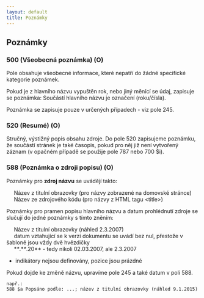 ```yaml
---
layout: default
title: Poznámky
---
```


## Poznámky

### 500 (Všeobecná poznámka) (O)

Pole obsahuje všeobecné informace, které nepatří do žádné specifické kategorie poznámek.

Pokud je z hlavního názvu vypuštěn rok, nebo jiný měnící se údaj, zapisuje se poznámka:
Součástí hlavního názvu je označení (roku/čísla).

Poznámka se zapisuje pouze v určených případech - viz pole 245.


### 520 (Resumé) (O)
Stručný, výstižný popis obsahu zdroje. Do pole 520 zapisujeme poznámku, že součástí stránek je také časopis, pokud pro něj již není vytvořený záznam (v opačném případě se použije pole 787 nebo 700 $i).


### 588 (Poznámka o zdroji popisu) (O)

Poznámky pro **zdroj názvu** se uvádějí takto:

&nbsp;&nbsp;&nbsp;&nbsp; Název z titulní obrazovky (pro názvy zobrazené na domovské stránce)  
&nbsp;&nbsp;&nbsp;&nbsp; Název ze zdrojového kódu (pro názvy z HTML tagu \<title\>)

Poznámky pro pramen popisu hlavního názvu a datum prohlédnutí zdroje se slučují do jedné poznámky s tímto zněním:

&nbsp;&nbsp;&nbsp;&nbsp; Název z titulní obrazovky (náhled 2.3.2007)  
&nbsp;&nbsp;&nbsp;&nbsp; datum vztahující se k verzi dokumentu se uvádí bez nul, přestože v šabloně jsou vždy dvě hvězdičky  
&nbsp;&nbsp;&nbsp;&nbsp; \**\**.\**\**.20** - tedy nikoli 02.03.2007, ale 2.3.2007


* indikátory nejsou definovány, pozice jsou prázdné


Pokud dojde ke změně názvu, upravíme pole 245 a také datum v poli 588.

```
např.:
588 $a Popsáno podle: ...; název z titulní obrazovky (náhled 9.1.2015)
```
